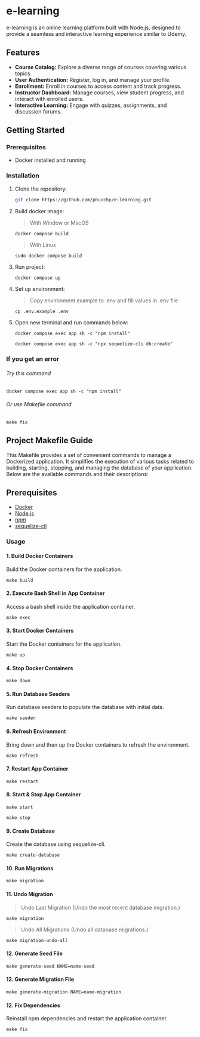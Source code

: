 # e-learning

e-learning is an online learning platform built with Node.js, designed to provide a seamless and interactive learning experience similar to Udemy.

## Features

- **Course Catalog:** Explore a diverse range of courses covering various topics.
- **User Authentication:** Register, log in, and manage your profile.
- **Enrollment:** Enroll in courses to access content and track progress.
- **Instructor Dashboard:** Manage courses, view student progress, and interact with enrolled users.
- **Interactive Learning:** Engage with quizzes, assignments, and discussion forums.

## Getting Started

### Prerequisites

- Docker installed and running

### Installation

1. Clone the repository:

   ```bash
   git clone https://github.com/phucchp/e-learning.git
2. Build docker image:
   >With Window or MacOS
   ```bash
   docker compose build
   ```
   >With Linux
   ```
   sudo docker compose build
   ```
3. Run project:
   ```
   docker compose up
   ```
4. Set up environment:
   >Copy environment example to .env and fill values in .env file
   ```
   cp .env.example .env
   ```
5. Open new terminal and run commands below:
   ```
   docker compose exec app sh -c "npm install"
   ```
   ```
   docker compose exec app sh -c "npx sequelize-cli db:create"
   ```
### If you get an error
   ###### Try this command
   ```
   docker compose exec app sh -c "npm install"
   ```
   ###### Or use Makefile command
   ```
   make fix
   ```
## Project Makefile Guide
This Makefile provides a set of convenient commands to manage a Dockerized application. It simplifies the execution of various tasks related to building, starting, stopping, and managing the database of your application. Below are the available commands and their descriptions:
## Prerequisites
- [Docker](https://www.docker.com/)
- [Node.js](https://nodejs.org/)
- [npm](https://www.npmjs.com/)
- [sequelize-cli](https://sequelize.org/)
### Usage

#### 1. Build Docker Containers
Build the Docker containers for the application.
```
make build
```
#### 2. Execute Bash Shell in App Container
Access a bash shell inside the application container.
```
make exec
```
#### 3. Start Docker Containers
Start the Docker containers for the application.
```
make up
```
#### 4. Stop Docker Containers
```
make down
```
#### 5. Run Database Seeders
Run database seeders to populate the database with initial data.
```
make seeder
```
#### 6. Refresh Environment
Bring down and then up the Docker containers to refresh the environment.
```
make refresh
```
#### 7. Restart App Container
```
make restart
```
#### 8. Start & Stop App Container
```
make start
```
```
make stop
```
#### 9. Create Database
Create the database using sequelize-cli.
```
make create-database
```
#### 10. Run Migrations
```
make migration
```
#### 11. Undo Migration
>Undo Last Migration (Undo the most recent database migration.)
```
make migration
```
>Undo All Migrations (Undo all database migrations.)
```
make migration-undo-all
```
#### 12. Generate Seed File
```
make generate-seed NAME=name-seed
```
#### 12. Generate Migration File
```
make generate-migration NAME=name-migration
```
#### 12. Fix Dependencies
Reinstall npm dependencies and restart the application container.
```
make fix
```